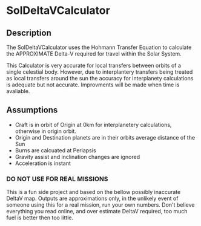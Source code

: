# SolDeltaVCalculator
## Description
The SolDeltaVCalculator uses the Hohmann Transfer Equation to calculate the APPROXIMATE Delta-V required for travel within the Solar System. 

This Calculator is very accurate for local transfers between orbits of a single celestial body. However, due to interplantery transfers being treated as local transfers around the sun the accuracy for interplanety calculations is adequate but not accurate. Improvments will be made when time is avaliable.

## Assumptions
- Craft is in orbit of Origin at 0km for interplanetery calculations, otherwise in origin orbit.
- Origin and Destination planets are in their orbits average distance of the Sun
- Burns are calcuated at Periapsis
- Gravity assist and inclination changes are ignored
- Acceleration is instant

### DO NOT USE FOR REAL MISSIONS
This is a fun side project and based on the bellow possibly inaccurate DeltaV map.
Outputs are approximations only, in the unlikely event of someone using this for a real mission, run your own numbers.
Don't believe everything you read online, and over estimate DeltaV required, too much fuel is better then too little.

